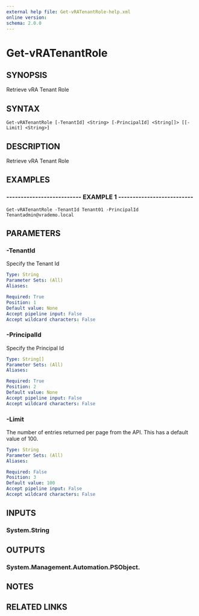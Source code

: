 ```yaml
---
external help file: Get-vRATenantRole-help.xml
online version: 
schema: 2.0.0
---
```


# Get-vRATenantRole

## SYNOPSIS
Retrieve vRA Tenant Role

## SYNTAX

```
Get-vRATenantRole [-TenantId] <String> [-PrincipalId] <String[]> [[-Limit] <String>]
```

## DESCRIPTION
Retrieve vRA Tenant Role

## EXAMPLES

### -------------------------- EXAMPLE 1 --------------------------
```
Get-vRATenantRole -TenantId Tenant01 -PrincipalId Tenantadmin@vrademo.local
```

## PARAMETERS

### -TenantId
Specify the Tenant Id

```yaml
Type: String
Parameter Sets: (All)
Aliases: 

Required: True
Position: 1
Default value: None
Accept pipeline input: False
Accept wildcard characters: False
```

### -PrincipalId
Specify the Principal Id

```yaml
Type: String[]
Parameter Sets: (All)
Aliases: 

Required: True
Position: 2
Default value: None
Accept pipeline input: False
Accept wildcard characters: False
```

### -Limit
The number of entries returned per page from the API.
This has a default value of 100.

```yaml
Type: String
Parameter Sets: (All)
Aliases: 

Required: False
Position: 3
Default value: 100
Accept pipeline input: False
Accept wildcard characters: False
```

## INPUTS

### System.String

## OUTPUTS

### System.Management.Automation.PSObject.

## NOTES

## RELATED LINKS

